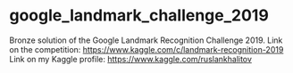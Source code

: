 # google_landmark_challenge_2019
Bronze solution of the Google Landmark Recognition Challenge 2019.
Link on the competition: https://www.kaggle.com/c/landmark-recognition-2019
Link on my Kaggle profile: https://www.kaggle.com/ruslankhalitov
